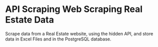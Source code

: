 # API Scraping Web Scraping Real Estate Data 
Scrape data from a Real Estate website, using the hidden API, and store data in Excel Files and in the PostgreSQL database.
